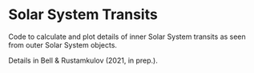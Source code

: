 # Solar System Transits

Code to calculate and plot details of inner Solar System transits as seen from outer Solar System objects.

Details in Bell & Rustamkulov (2021, in prep.).
